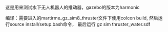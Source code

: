 这是用来测试水下无人机器人的推动器，gazebo的版本为harmonic 


编译：需要进入的martirme_gz_sim8_thruster文件下使用colcon build,
然后运行source install/setup.bash命令，
最后运行 gz sim thruster_water.sdf




